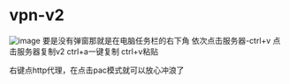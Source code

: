 # vpn-v2
![image](https://user-images.githubusercontent.com/131575814/233827475-16c14803-3ed3-40e7-9771-d6ff87a1e3ba.png)
要是没有弹窗那就是在电脑任务栏的右下角
依次点击服务器-ctrl+v
点击服务器复制v2   ctrl+a一键复制  ctrl+v粘贴

右键点http代理，在点击pac模式就可以放心冲浪了

